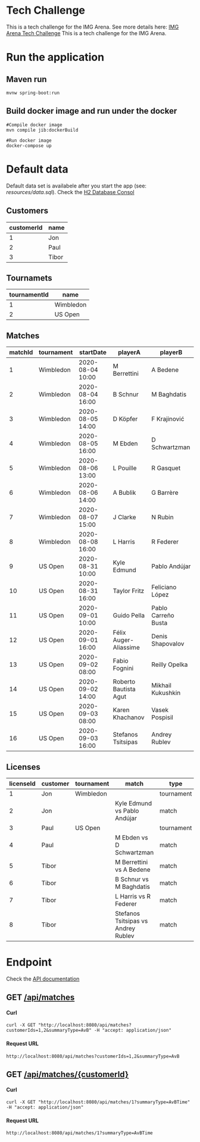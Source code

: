 # Tech Challenge

This is a tech challenge for the IMG Arena. See more details here: [IMG Arena Tech Challenge](https://hackmd.io/LAt6HwlQTH-RLJS4478Gqg?view)
This is a tech challenge for the IMG Arena. 


# Run the application

## Maven run

    mvnw spring-boot:run
    
## Build docker image and run under the docker

    #Compile docker image
    mvn compile jib:dockerBuild
    
    #Run docker image
    docker-compose up

# Default data

Default data set is availabele after you start the app (see: *resources/data.sq*l). 
Check the [H2 Database Consol](http://localhost:8080/h2-console/login.jsp)

## Customers
|customerId|name |
|----------|-----|
|1         |Jon  |
|2         |Paul |
|3         |Tibor|

## Tournamets
|tournamentId|name     |
|------------|---------|
|1           |Wimbledon|
|2           |US Open  |

## Matches
|matchId|tournament|startDate       |playerA              |playerB            |
|-------|----------|----------------|---------------------|-------------------|
|1      |Wimbledon |2020-08-04 10:00|M Berrettini         |A Bedene           |
|2      |Wimbledon |2020-08-04 16:00|B Schnur             |M Baghdatis        |  
|3      |Wimbledon |2020-08-05 14:00|D Köpfer             |F Krajinović       |  
|4      |Wimbledon |2020-08-05 16:00|M Ebden              |D Schwartzman      |
|5      |Wimbledon |2020-08-06 13:00|L Pouille   		  |R Gasquet          |
|6      |Wimbledon |2020-08-06 14:00|A Bublik			  |G Barrère          |
|7      |Wimbledon |2020-08-07 15:00|J Clarke   		  |N Rubin            |  
|8      |Wimbledon |2020-08-08 16:00|L Harris             |R Federer          |
|9      |US Open   |2020-08-31 10:00|Kyle Edmund          |Pablo Andújar      |
|10     |US Open   |2020-08-31 16:00|Taylor Fritz         |Feliciano López    |
|11     |US Open   |2020-09-01 10:00|Guido Pella          |Pablo Carreño Busta|
|12     |US Open   |2020-09-01 16:00|Félix Auger-Aliassime|Denis Shapovalov   |
|13     |US Open   |2020-09-02 08:00|Fabio Fognini        |Reilly Opelka      |
|14     |US Open   |2020-09-02 14:00|Roberto Bautista Agut|Mikhail Kukushkin  |
|15     |US Open   |2020-09-03 08:00|Karen Khachanov      |Vasek Pospisil     |
|16     |US Open   |2020-09-03 16:00|Stefanos Tsitsipas   |Andrey Rublev      |

## Licenses
|licenseId|customer|tournament|match                              |type      |
|--------|---------|----------|-----------------------------------|----------|
|1       |Jon      |Wimbledon |                                   |tournament|
|2       |Jon      |          |Kyle Edmund vs Pablo Andújar       |match     |
|3       |Paul     |US Open   |                                   |tournament|
|4       |Paul     |          |M Ebden vs D Schwartzman           |match     |
|5       |Tibor    |          |M Berrettini vs A Bedene           |match     |
|6       |Tibor    |          |B Schnur vs M Baghdatis            |match     |
|7       |Tibor    |          |L Harris vs R Federer              |match     |
|8       |Tibor    |          |Stefanos Tsitsipas vs Andrey Rublev|match     |


# Endpoint
Check the  [API documentation](http://localhost:8080/swagger-ui.html)

## GET [​/api​/matches](http://localhost:8080/swagger-ui/index.html?configUrl=/v3/api-docs/swagger-config#/matches-api/licensedMatchesByCustomerIds)

#### Curl
    curl -X GET "http://localhost:8080/api/matches?customerIds=1,2&summaryType=AvB" -H "accept: application/json"

#### Request URL
    http://localhost:8080/api/matches?customerIds=1,2&summaryType=AvB

## GET [​/api​/matches​/{customerId}](http://localhost:8080/swagger-ui/index.html?configUrl=/v3/api-docs/swagger-config#/matches-api/licensedMatchesByCustomerId)

#### Curl

    curl -X GET "http://localhost:8080/api/matches/1?summaryType=AvBTime" -H "accept: application/json"

#### Request URL

    http://localhost:8080/api/matches/1?summaryType=AvBTime


